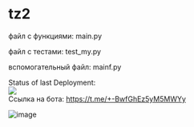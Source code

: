 # tz2
файл с функциями: main.py

файл с тестами: test_my.py

вспомогательный файл: mainf.py

Status of last Deployment:<br>
<img src="https://github.com/junkharmony/tz2/actions/workflows/yml1.yml/badge.svg"><br>
Ссылка на бота: https://t.me/+-BwfGhEz5yM5MWYy 

![image](https://user-images.githubusercontent.com/93477043/196005205-164dceb4-cce3-4c04-8f74-88e30b436139.png)
